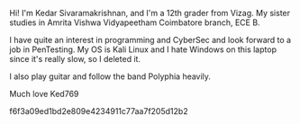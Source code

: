 Hi!
I'm Kedar Sivaramakrishnan, and I'm a 12th grader from Vizag. My sister studies in Amrita Vishwa Vidyapeetham Coimbatore branch, ECE B.

I have quite an interest in programming and CyberSec and look forward to a job in PenTesting.
My OS is Kali Linux and I hate Windows on this laptop since it's really slow, so I deleted it.

I also play guitar and follow the band Polyphia heavily.

Much love
Ked769


f6f3a09ed1bd2e809e4234911c77aa7f205d12b2
